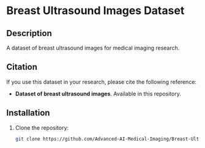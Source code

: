 # Breast Ultrasound Images Dataset

## Description
A dataset of breast ultrasound images for medical imaging research.

## Citation
If you use this dataset in your research, please cite the following reference:

- **Dataset of breast ultrasound images**. Available in this repository.

## Installation
1. Clone the repository:
   ```bash
   git clone https://github.com/Advanced-AI-Medical-Imaging/Breast-Ultrasound-Images-Dataset.git
